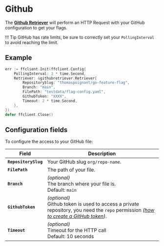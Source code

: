 # Github
The [**Github Retriever**](https://pkg.go.dev/github.com/thomaspoignant/go-feature-flag/retriever/githubretriever/#Retriever) will perform an HTTP Request with your GitHub configuration to get your flags.

!!! Tip
    GitHub has rate limits, be sure to correctly set your `PollingInterval` to avoid reaching the limit.

## Example
```go linenums="1"
err := ffclient.Init(ffclient.Config{
    PollingInterval: 3 * time.Second,
    Retriever: &githubretriever.Retriever{
        RepositorySlug: "thomaspoignant/go-feature-flag",
        Branch: "main",
        FilePath: "testdata/flag-config.yaml",
        GithubToken: "XXXX",
        Timeout: 2 * time.Second,
    },
})
defer ffclient.Close()
```

## Configuration fields
To configure the access to your GitHub file:

| Field | Description |
|---|---|
|**`RepositorySlug`**| Your GitHub slug `org/repo-name`.|
|**`FilePath`**| The path of your file.|
|**`Branch`**| *(optional)*<br/>The branch where your file is.<br/>Default: `main`|
|**`GithubToken`**| *(optional)*<br/>Github token is used to access a private repository, you need the `repo` permission *([how to create a GitHub token](https://docs.github.com/en/free-pro-team@latest/github/authenticating-to-github/creating-a-personal-access-token))*.|
|**`Timeout`**| *(optional)*<br/>Timeout for the HTTP call <br/>Default: 10 seconds|

